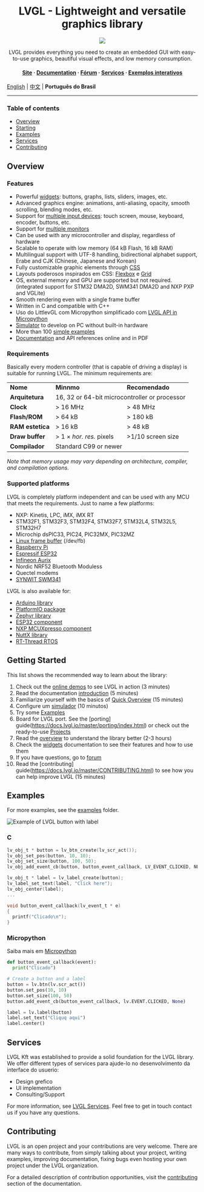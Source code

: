 <h1 align="center"> LVGL - Lightweight and versatile graphics library</h1>
<p align="center">
<img src="https://lvgl.io/assets/images/lvgl_widgets_demo.gif">
</p>
<p align="center">
LVGL provides everything you need to create an embedded GUI with easy-to-use graphics, beautiful visual effects, and low memory consumption.
</p>
<h4 align="center">
<a href="https://lvgl.io">Site</a> ·
<a href="https://docs.lvgl.io/">Documentation</a> ·
<a href="https://forum.lvgl.io">Fórum</a> ·
<a href="https://lvgl.io/services">Serviços</a> ·
<a href="https://docs.lvgl.io/master/examples.html">Exemplos interativos</a>
</h4>

[English](./README.md) | [中文](./README_zh.md) | **Português do Brasil**

---

### Table of contents

- [Overview](#overview)
- [Starting](#starting)
- [Examples](#examples)
- [Services](#services)
- [Contributing](#contributing)

## Overview

### Features
* Powerful [widgets](https://docs.lvgl.io/master/widgets/index.html): buttons, graphs, lists, sliders, images, etc.
* Advanced graphics engine: animations, anti-aliasing, opacity, smooth scrolling, blending modes, etc.
* Support for [multiple input devices](https://docs.lvgl.io/master/overview/indev.html): touch screen, mouse, keyboard, encoder, buttons, etc.
* Support for [multiple monitors](https://docs.lvgl.io/master/overview/display.html)
* Can be used with any microcontroller and display, regardless of hardware
* Scalable to operate with low memory (64 kB Flash, 16 kB RAM)
* Multilingual support with UTF-8 handling, bidirectional alphabet support, Erabe and CJK (Chinese, Japanese and Korean)
* Fully customizable graphic elements through [CSS](https://docs.lvgl.io/master/overview/style.html)
* Layouts poderosos inspirados em CSS: [Flexbox](https://docs.lvgl.io/master/layouts/flex.html) e [Grid](https://docs.lvgl.io/master/layouts/grid.html)
* OS, external memory and GPU are supported but not required. (integrated support for STM32 DMA2D, SWM341 DMA2D and NXP PXP and VGLite)
* Smooth rendering even with a single frame buffer
* Written in C and compatible with C++
* Uso do LittlevGL com Micropython simplificado com [LVGL API in Micropython](https://blog.lvgl.io/2019-02-20/micropython-bindings)
* [Simulator](https://docs.lvgl.io/master/get-started/platforms/pc-simulator.html) to develop on PC without built-in hardware
* More than 100 [simple examples](https://github.com/lvgl/lvgl/tree/master/examples)
* [Documentation](http://docs.lvgl.io/) and API references online and in PDF

### Requirements
Basically every modern controller (that is capable of driving a display) is suitable for running LVGL. The minimum requirements are:

<table>
  <tr>
    <td>
        <strong>Nome</strong>
    </td>
    <td>
        <strong>Minnmo</strong>
    </td>
    <td>
        <strong>Recomendado</strong>
    </td>
  </tr>
  <tr>
    <td>
        <strong>Arquitetura</strong>
    </td>
<td colspan="2">16, 32 or 64-bit microcontroller or processor</td>
  </tr>
  <tr>
    <td>
        <strong>Clock</strong>
    </td>
<td>> 16 MHz</td>
<td>> 48 MHz</td>
  </tr>
  <tr>
    <td>
        <strong>Flash/ROM</strong>
    </td>
<td>> 64 kB</td>
<td>> 180 kB</td>
  </tr>

  <tr>
    <td>
<strong>RAM estetica</strong>
    </td>
<td>> 16 kB</td>
<td>> 48 kB</td>
  </tr>

  <tr>
    <td>
<strong>Draw buffer</strong>
    </td>
<td>> 1 × <em>hor. res.</em> pixels</td>
<td>>1/10 screen size</td>
  </tr>

  <tr>
    <td>
        <strong>Compilador</strong>
    </td>
<td colspan="2">Standard C99 or newer</td>
  </tr>
</table>

*Note that memory usage may vary depending on architecture, compiler, and compilation options.*

### Supported platforms
LVGL is completely platform independent and can be used with any MCU that meets the requirements.
Just to name a few platforms:

- NXP: Kinetis, LPC, iMX, iMX RT
- STM32F1, STM32F3, STM32F4, STM32F7, STM32L4, STM32L5, STM32H7
- Microchip dsPIC33, PIC24, PIC32MX, PIC32MZ
- [Linux frame buffer](https://blog.lvgl.io/2018-01-03/linux_fb) (/dev/fb)
- [Raspberry Pi](http://www.vk3erw.com/index.php/16-software/63-raspberry-pi-official-7-touchscreen-and-littlevgl)
- [Espressif ESP32](https://github.com/lvgl/lv_port_esp32)
- [Infineon Aurix](https://github.com/lvgl/lv_port_aurix)
- Nordic NRF52 Bluetooth Moduless
- Quectel modems
- [SYNWIT SWM341](https://www.synwit.cn/)

LVGL is also available for:
- [Arduino library](https://docs.lvgl.io/master/get-started/platforms/arduino.html)
- [PlatformIO package](https://registry.platformio.org/libraries/lvgl/lvgl)
- [Zephyr library](https://docs.zephyrproject.org/latest/reference/kconfig/CONFIG_LVGL.html)
- [ESP32 component](https://docs.lvgl.io/master/get-started/platforms/espressif.html)
- [NXP MCUXpresso component](https://www.nxp.com/design/software/embedded-software/lvgl-open-source-graphics-library:LITTLEVGL-OPEN-SOURCE-GRAPHICS-LIBRARY)
- [NuttX library](https://docs.lvgl.io/master/get-started/os/nuttx.html)
- [RT-Thread RTOS](https://docs.lvgl.io/master/get-started/os/rt-thread.html)

## Getting Started
This list shows the recommended way to learn about the library:

1. Check out the [online demos](https://lvgl.io/demos) to see LVGL in action (3 minutes)
2. Read the documentation [introduction](https://docs.lvgl.io/master/intro/index.html) (5 minutes)
3. Familiarize yourself with the basics of [Quick Overview](https://docs.lvgl.io/master/get-started/quick-overview.html) (15 minutes)
4. Configure um [simulador](https://docs.lvgl.io/master/get-started/platforms/pc-simulator.html) (10 minutos)
5. Try some [Examples](https://github.com/lvgl/lvgl/tree/master/examples)
6. Board for LVGL port. See the [porting] guide(https://docs.lvgl.io/master/porting/index.html) or check out the ready-to-use [Projects](https://github.com/lvgl?q=lv_port_)
7. Read the [overview](https://docs.lvgl.io/master/overview/index.html) to understand the library better (2-3 hours)
8. Check the [widgets](https://docs.lvgl.io/master/widgets/index.html) documentation to see their features and how to use them
9. If you have questions, go to [forum](http://forum.lvgl.io/)
10. Read the [contributing] guide(https://docs.lvgl.io/master/CONTRIBUTING.html) to see how you can help improve LVGL (15 minutes)

## Examples
For more examples, see the [examples](https://github.com/lvgl/lvgl/tree/master/examples) folder.

![Example of LVGL button with label](https://github.com/lvgl/lvgl/raw/master/docs/misc/btn_example.png)

### C

```c
lv_obj_t * button = lv_btn_create(lv_scr_act());                             /* Adds a button to the current screen */
lv_obj_set_pos(button, 10, 10);                                              /* Sets a position for the button on the screen */
lv_obj_set_size(button, 100, 50);                                            /* Sets the size */
lv_obj_add_event_cb(button, button_event_callback, LV_EVENT_CLICKED, NULL);  /* Atribui um retorno de chamada (callback) */

lv_obj_t * label = lv_label_create(button);                                  /* Add a label */
lv_label_set_text(label, "Click here");                                     /* Defines the label text */
lv_obj_center(label);                                                        /* Align the text to the center */
...

void button_event_callback(lv_event_t * e)
{
  printf("Clicado\n");
}
```

### Micropython
Saiba mais em [Micropython](https://docs.lvgl.io/master/get-started/bindings/micropython.html)

```python
def button_event_callback(event):
  print("Clicado")

# Create a button and a label
button = lv.btn(lv.scr_act())
button.set_pos(10, 10)
button.set_size(100, 50)
button.add_event_cb(button_event_callback, lv.EVENT.CLICKED, None)

label = lv.label(button)
label.set_text("Cliquq aqui")
label.center()
```

## Services
LVGL Kft was established to provide a solid foundation for the LVGL library. We offer different types of services
para ajude-lo no desenvolvimento da interface do usuerio:

- Design grefico
- UI implementation
- Consulting/Support

For more information, see [LVGL Services](https://lvgl.io/services). Feel free to get in touch
contact us if you have any questions.

## Contributing
LVGL is an open project and your contributions are very welcome. There are many ways to contribute, from simply
talking about your project, writing examples, improving documentation, fixing bugs even hosting your own
project under the LVGL organization.

For a detailed description of contribution opportunities, visit the [contributing](https://docs.lvgl.io/master/CONTRIBUTING.html) section of the documentation.
